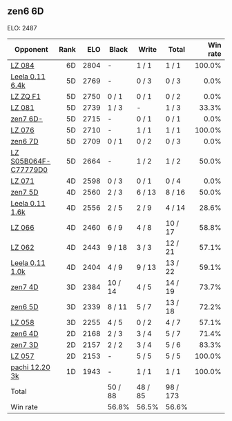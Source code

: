 ## zen6 6D ##

ELO: 2487

Opponent | Rank | ELO | Black | Write | Total | Win rate
---------|-----:|----:|-------|-------|-------|-------:
[LZ 084](LZ%20084.md) | 6D | 2804 | - | 1 / 1 | 1 / 1 | 100.0%
[Leela 0.11 6.4k](Leela%200.11%206.4k.md) | 5D | 2769 | - | 0 / 3 | 0 / 3 | 0.0%
[LZ ZQ F1](LZ%20ZQ%20F1.md) | 5D | 2750 | 0 / 1 | 0 / 1 | 0 / 2 | 0.0%
[LZ 081](LZ%20081.md) | 5D | 2739 | 1 / 3 | - | 1 / 3 | 33.3%
[zen7 6D-](zen7%206D-.md) | 5D | 2715 | - | 0 / 1 | 0 / 1 | 0.0%
[LZ 076](LZ%20076.md) | 5D | 2710 | - | 1 / 1 | 1 / 1 | 100.0%
[zen6 7D](zen6%207D.md) | 5D | 2709 | 0 / 1 | 0 / 2 | 0 / 3 | 0.0%
[LZ S05B064F-C77779D0](LZ%20S05B064F-C77779D0.md) | 5D | 2664 | - | 1 / 2 | 1 / 2 | 50.0%
[LZ 071](LZ%20071.md) | 4D | 2598 | 0 / 3 | 0 / 1 | 0 / 4 | 0.0%
[zen7 5D](zen7%205D.md) | 4D | 2560 | 2 / 3 | 6 / 13 | 8 / 16 | 50.0%
[Leela 0.11 1.6k](Leela%200.11%201.6k.md) | 4D | 2556 | 2 / 5 | 2 / 9 | 4 / 14 | 28.6%
[LZ 066](LZ%20066.md) | 4D | 2460 | 6 / 9 | 4 / 8 | 10 / 17 | 58.8%
[LZ 062](LZ%20062.md) | 4D | 2443 | 9 / 18 | 3 / 3 | 12 / 21 | 57.1%
[Leela 0.11 1.0k](Leela%200.11%201.0k.md) | 4D | 2404 | 4 / 9 | 9 / 13 | 13 / 22 | 59.1%
[zen7 4D](zen7%204D.md) | 3D | 2384 | 10 / 14 | 4 / 5 | 14 / 19 | 73.7%
[zen6 5D](zen6%205D.md) | 3D | 2339 | 8 / 11 | 5 / 7 | 13 / 18 | 72.2%
[LZ 058](LZ%20058.md) | 3D | 2255 | 4 / 5 | 0 / 2 | 4 / 7 | 57.1%
[zen6 4D](zen6%204D.md) | 2D | 2168 | 2 / 3 | 3 / 4 | 5 / 7 | 71.4%
[zen7 3D](zen7%203D.md) | 2D | 2157 | 2 / 2 | 3 / 4 | 5 / 6 | 83.3%
[LZ 057](LZ%20057.md) | 2D | 2153 | - | 5 / 5 | 5 / 5 | 100.0%
[pachi 12.20 3k](pachi%2012.20%203k.md) | 1D | 1943 | - | 1 / 1 | 1 / 1 | 100.0%
Total | | | 50 / 88 | 48 / 85 | 98 / 173 | 
Win rate| | | 56.8% | 56.5% | 56.6% | 
